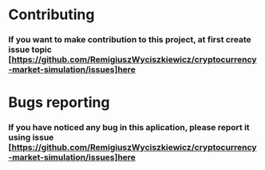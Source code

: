 # Contributing

### If you want to make contribution to this project, at first create issue topic [https://github.com/RemigiuszWyciszkiewicz/cryptocurrency-market-simulation/issues]here

# Bugs reporting

### If you have noticed any bug in this aplication, please report it using issue [https://github.com/RemigiuszWyciszkiewicz/cryptocurrency-market-simulation/issues]here
